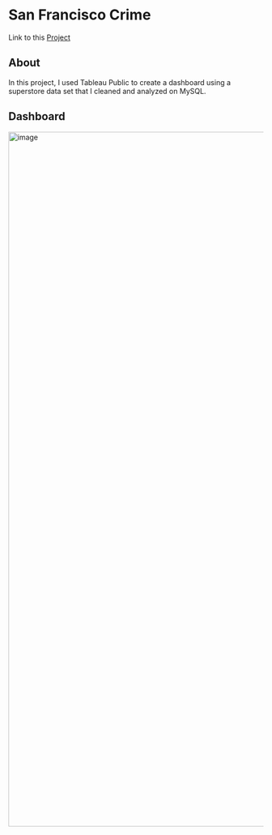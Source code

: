 




# San Francisco Crime

Link to this [Project](https://public.tableau.com/app/profile/kevin.wong5782/viz/SuperStore_16903356184670/Dashboard1)

## About

In this project, I used Tableau Public to create a dashboard using a superstore data set that I cleaned and analyzed on MySQL.

## Dashboard
<img width="1371" alt="image" src="https://github.com/KevinWongSF/Portfolio/assets/136656858/9f273898-491b-4cba-8650-6b79bada1d15">









